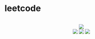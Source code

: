 # leetcode

<div align="center">
<br/>
<img src="https://img.shields.io/badge/Solved-425/3045%20=%2014%25-blue.svg?style=flat-square" />
<br/>
<img src="https://img.shields.io/badge/Easy-198/771-5CB85D.svg?style=flat-square" />
<img src="https://img.shields.io/badge/Medium-176/1599-F0AE4E.svg?style=flat-square" />
<img src="https://img.shields.io/badge/Hard-51/675-D95450.svg?style=flat-square" />
</div>